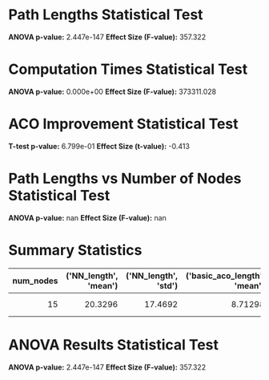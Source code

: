 # Path Lengths Statistical Test

**ANOVA p-value:** 2.447e-147
**Effect Size (F-value):** 357.322

# Computation Times Statistical Test

**ANOVA p-value:** 0.000e+00
**Effect Size (F-value):** 373311.028

# ACO Improvement Statistical Test

**T-test p-value:** 6.799e-01
**Effect Size (t-value):** -0.413

# Path Lengths vs Number of Nodes Statistical Test

**ANOVA p-value:** nan
**Effect Size (F-value):** nan

# Summary Statistics

|   num_nodes |   ('NN_length', 'mean') |   ('NN_length', 'std') |   ('basic_aco_length', 'mean') |   ('basic_aco_length', 'std') |   ('ai_aco_length', 'mean') |   ('ai_aco_length', 'std') |   ('aco_improvement', 'mean') |   ('aco_improvement', 'std') |   ('nn_time', 'mean') |   ('nn_time', 'std') |   ('basic_aco_time', 'mean') |   ('basic_aco_time', 'std') |   ('ai_aco_time', 'mean') |   ('ai_aco_time', 'std') |
|------------:|------------------------:|-----------------------:|-------------------------------:|------------------------------:|----------------------------:|---------------------------:|------------------------------:|-----------------------------:|----------------------:|---------------------:|-----------------------------:|----------------------------:|--------------------------:|-------------------------:|
|          15 |                 20.3296 |                17.4692 |                        8.71298 |                       14.7752 |                       8.906 |                    14.8153 |                      -5.36898 |                      16.9149 |           3.84434e-05 |          9.93933e-06 |                     0.374955 |                    0.020507 |                  0.426406 |                0.0212143 |

# ANOVA Results Statistical Test

**ANOVA p-value:** 2.447e-147
**Effect Size (F-value):** 357.322

